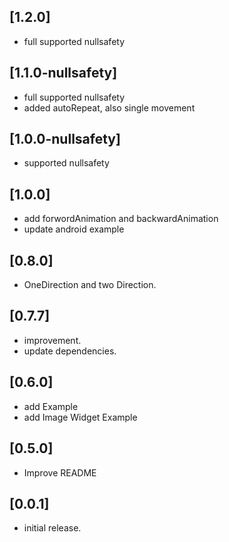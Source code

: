 ## [1.2.0]

* full supported nullsafety

## [1.1.0-nullsafety]

* full supported nullsafety
* added autoRepeat, also single movement

## [1.0.0-nullsafety]

* supported nullsafety

## [1.0.0]

* add forwordAnimation and backwardAnimation
* update android example

## [0.8.0]

* OneDirection and two Direction.

## [0.7.7] 

* improvement.
* update dependencies.

## [0.6.0] 

* add Example 
* add Image Widget Example

## [0.5.0] 

* Improve README

## [0.0.1] 

* initial release.
